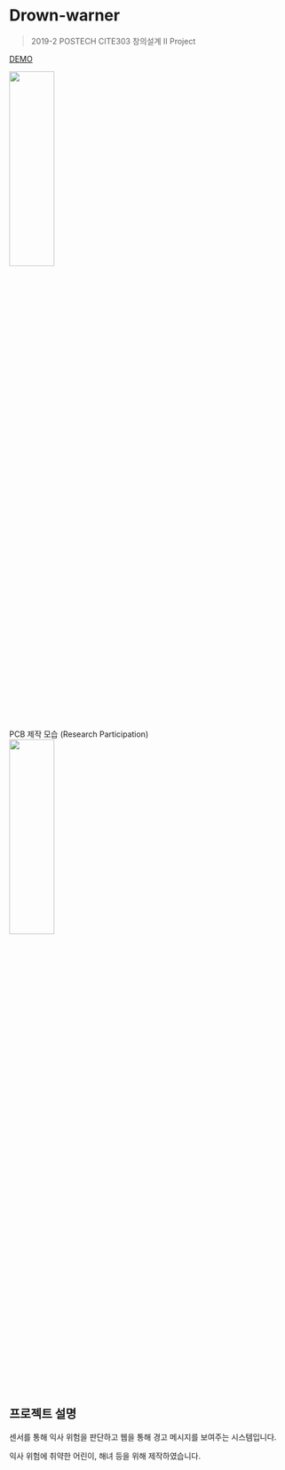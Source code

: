 # Drown-warner
> 2019-2 POSTECH CITE303 창의설계 II Project  

[DEMO](https://youtu.be/8rtlJri3aME)  

<img src="https://user-images.githubusercontent.com/59794238/98003447-1ab1f380-1e32-11eb-9be9-62f692c914d9.png" width="40%" height="30%"></img>  

PCB 제작 모습 (Research Participation)  
<img src="https://user-images.githubusercontent.com/59794238/98004146-e8ed5c80-1e32-11eb-93c3-e85fd51950a0.png" width="40%" height="30%"></img>  


## 프로젝트 설명
센서를 통해 익사 위험을 판단하고 웹을 통해 경고 메시지를 보여주는 시스템입니다.  
  
익사 위험에 취약한 어린이, 해녀 등을 위해 제작하였습니다.
